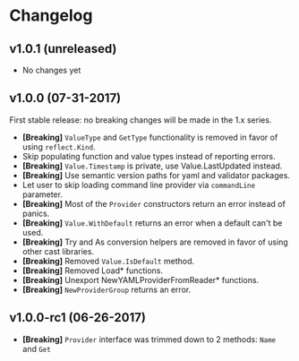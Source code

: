 # Changelog

## v1.0.1 (unreleased)

- No changes yet

## v1.0.0 (07-31-2017)

First stable release: no breaking changes will be made in the 1.x series.

- **[Breaking]** `ValueType` and `GetType` functionality is removed in favor of using
  `reflect.Kind`.
- Skip populating function and value types instead of reporting errors.
- **[Breaking]** `Value.Timestamp` is private, use Value.LastUpdated instead.
- **[Breaking]** Use semantic version paths for yaml and validator packages.
- Let user to skip loading command line provider via `commandLine` parameter.
- **[Breaking]** Most of the `Provider` constructors return an error instead of panics.
- **[Breaking]** `Value.WithDefault` returns an error when a default can't be used.
- **[Breaking]** Try and As conversion helpers are removed in favor of using
  other cast libraries.
- **[Breaking]** Removed `Value.IsDefault` method.
- **[Breaking]** Removed Load* functions.
- **[Breaking]** Unexport NewYAMLProviderFromReader* functions.
- **[Breaking]** `NewProviderGroup` returns an error.

## v1.0.0-rc1 (06-26-2017)

- **[Breaking]** `Provider` interface was trimmed down to 2 methods: `Name` and `Get`